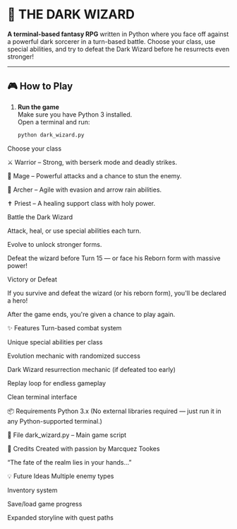 # 🧙 THE DARK WIZARD

**A terminal-based fantasy RPG** written in Python where you face off against a powerful dark sorcerer in a turn-based battle. Choose your class, use special abilities, and try to defeat the Dark Wizard before he resurrects even stronger!

---

## 🎮 How to Play

1. **Run the game**  
   Make sure you have Python 3 installed.  
   Open a terminal and run:

   ```bash
   python dark_wizard.py
Choose your class

⚔️ Warrior – Strong, with berserk mode and deadly strikes.

🔮 Mage – Powerful attacks and a chance to stun the enemy.

🏹 Archer – Agile with evasion and arrow rain abilities.

✝️ Priest – A healing support class with holy power.

Battle the Dark Wizard

Attack, heal, or use special abilities each turn.

Evolve to unlock stronger forms.

Defeat the wizard before Turn 15 — or face his Reborn form with massive power!

Victory or Defeat

If you survive and defeat the wizard (or his reborn form), you'll be declared a hero!

After the game ends, you're given a chance to play again.

✨ Features
Turn-based combat system

Unique special abilities per class

Evolution mechanic with randomized success

Dark Wizard resurrection mechanic (if defeated too early)

Replay loop for endless gameplay

Clean terminal interface

📦 Requirements
Python 3.x
(No external libraries required — just run it in any Python-supported terminal.)

📁 File
dark_wizard.py – Main game script

🙌 Credits
Created with passion by Marcquez Tookes

“The fate of the realm lies in your hands...”

💡 Future Ideas
Multiple enemy types

Inventory system

Save/load game progress

Expanded storyline with quest paths